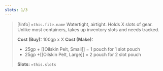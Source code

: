 ```yaml
---
slots: 1/3
---
```

> [!info]  `=this.file.name`
> Watertight, airtight. Holds X slots of gear. Unlike most containers, takes up inventory slots and needs tracked.
> 
> **Cost (Buy):** 100gp x X
> **Cost (Make):**  
> - 25gp + [[Oilskin Pelt, Small]] = 1 pouch for 1 slot pouch
> - 25gp +[[Oilskin Pelt, Large]] = 2 pouch for 2 slot pouch
> 
> **Slots:** `=this.slots`










